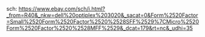 sch: https://www.ebay.com/sch/i.html?_from=R40&_nkw=dell%20optiplex%203020&_sacat=0&Form%2520Factor=Small%2520Form%2520Factor%2520%2528SFF%2529%7CMicro%2520Form%2520Factor%2520%2528MFF%2529&_dcat=179&rt=nc&_udhi=35
